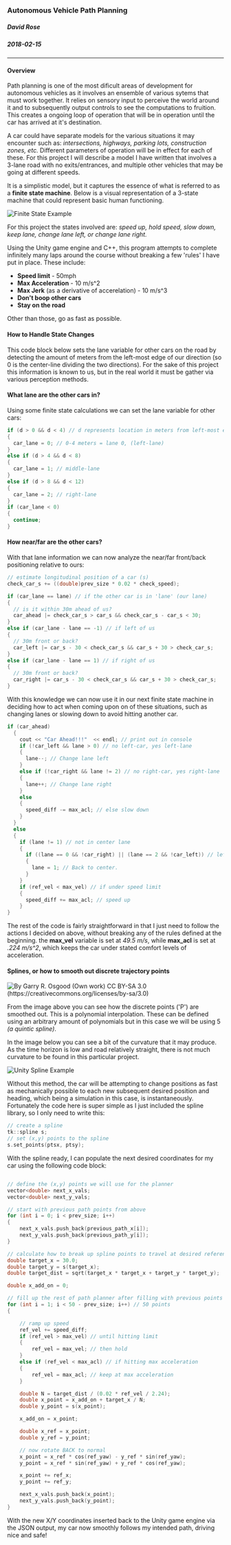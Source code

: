### Autonomous Vehicle Path Planning
##### David Rose
##### 2018-02-15
-------------------------
#### Overview 
Path planning is one of the most dificult areas of development for autonomous vehicles as it involves an ensemble of various sytems that must work together. It relies on sensory input to perceive the world around it and to subsequently output controls to see the computations to fruition. This creates a ongoing loop of operation that will be in operation until the car has arrived at it's destination. 

A car could have separate models for the various situations it may encounter such as: *intersections, highways, parking lots, construction zones, etc.* Different parameters of operation will be in effect for each of these. For this project I will describe a model I have written that involves a 3-lane road with no exits/entrances, and multiple other vehicles that may be going at different speeds.

It is a simplistic model, but it captures the essence of what is referred to as a **finite state machine**. Below is a visual representation of a 3-state machine that could represent basic human functioning.

![Finite State Example](https://github.com/cipher982/Autonomous-Vehicle-Path-Planning/blob/master/media/state_machine_human.png "Finite State Example")


For this project the states involved are: *speed up, hold speed, slow down, keep lane, change lane left, or change lane right.*

Using the Unity game engine and C++, this program attempts to complete infinitely many laps around the course without breaking a few 'rules' I have put in place. These include:
* **Speed limit** - 50mph
* **Max Acceleration** - 10 m/s^2
* **Max Jerk** (as a derivative of accerelation) - 10 m/s^3
* **Don't boop other cars**
* **Stay on the road**

Other than those, go as fast as possible.

#### How to Handle State Changes

This code block below sets the lane variable for other cars on the road by detecting the amount of meters from the left-most edge of our direction (so 0 is the center-line dividing the two directions). For the sake of this project this information is known to us, but in the real world it must be gather via various perception methods.

#### What lane are the other cars in?
Using some finite state calculations we can set the lane variable for other cars:
```cpp
if (d > 0 && d < 4) // d represents location in meters from left-most edge
{
  car_lane = 0; // 0-4 meters = lane 0, (left-lane)
}
else if (d > 4 && d < 8)
{
  car_lane = 1; // middle-lane
}
else if (d > 8 && d < 12)
{
  car_lane = 2; // right-lane
}
if (car_lane < 0)
{
  continue;
}
```
#### How near/far are the other cars?
With that lane information we can now analyze the near/far front/back positioning relative to ours:
```cpp
// estimate longitudinal position of a car (s)
check_car_s += ((double)prev_size * 0.02 * check_speed);

if (car_lane == lane) // if the other car is in 'lane' (our lane)
{
  // is it within 30m ahead of us?
  car_ahead |= check_car_s > car_s && check_car_s - car_s < 30; 
}
else if (car_lane - lane == -1) // if left of us
{
  // 30m front or back?
  car_left |= car_s - 30 < check_car_s && car_s + 30 > check_car_s;
}
else if (car_lane - lane == 1) // if right of us
{
  // 30m front or back?
  car_right |= car_s - 30 < check_car_s && car_s + 30 > check_car_s;
}
```

With this knowledge we can now use it in our next finite state machine in deciding how to act when coming upon on of these situations, such as changing lanes or slowing down to avoid hitting another car.

```cpp
if (car_ahead)
  {
    cout << "Car Ahead!!!"  << endl; // print out in console
    if (!car_left && lane > 0) // no left-car, yes left-lane
    {
      lane--; // Change lane left
    }
    else if (!car_right && lane != 2) // no right-car, yes right-lane
    {
      lane++; // Change lane right
    }
    else
    {
      speed_diff -= max_acl; // else slow down
    }
  }
  else
  {
    if (lane != 1) // not in center lane
    {
      if ((lane == 0 && !car_right) || (lane == 2 && !car_left)) // left-right is clear
      {
        lane = 1; // Back to center.
      }
    }
    if (ref_vel < max_vel) // if under speed limit
    {
      speed_diff += max_acl; // speed up
    }
}
```

The rest of the code is fairly straightforward in that I just need to follow the actions I decided on above, without breaking any of the rules defined at the beginning. the **max_vel** variable is set at *49.5 m/s*, while **max_acl** is set at *.224 m/s^2*, which keeps the car under stated comfort levels of acceleration.

#### Splines, or how to smooth out discrete trajectory points
 ![By Garry R. Osgood (Own work) CC BY-SA 3.0 (https://creativecommons.org/licenses/by-sa/3.0)](https://github.com/cipher982/Autonomous-Vehicle-Path-Planning/blob/master/media/wiki_spline.png "By Garry R. Osgood (Own work) [CC BY-SA 3.0 (https://creativecommons.org/licenses/by-sa/3.0)")
 
 From the image above you can see how the discrete points ('P') are smoothed out. This is a polynomial interpolation. These can be defined using an arbitrary amount of polynomials but in this case we will be using 5 *(a quintic spline)*.
 
In the image below you can see a bit of the curvature that it may produce. As the time horizon is low and road relatively straight, there is not much curvature to be found in this particular project.

![Unity Spline Example](https://github.com/cipher982/Autonomous-Vehicle-Path-Planning/blob/master/media/unity_spline.png "Unity spline example")

Without this method, the car will be attempting to change positions as fast as mechanically possible to each new subsequent desired position and heading, which being a simulation in this case, is instantaneously. Fortunately the code here is super simple as I just included the spline library, so I only need to write this:

```cpp 
// create a spline
tk::spline s;
// set (x,y) points to the spline
s.set_points(ptsx, ptsy);
```

With the spline ready, I can populate the next desired coordinates for my car using the following code block:

```cpp

// define the (x,y) points we will use for the planner
vector<double> next_x_vals;
vector<double> next_y_vals;

// start with previous path points from above
for (int i = 0; i < prev_size; i++)
{
	next_x_vals.push_back(previous_path_x[i]);
	next_y_vals.push_back(previous_path_y[i]);
}

// calculate how to break up spline points to travel at desired reference velocity
double target_x = 30.0;
double target_y = s(target_x);
double target_dist = sqrt(target_x * target_x + target_y * target_y);

double x_add_on = 0;

// fill up the rest of path planner after filling with previous points
for (int i = 1; i < 50 - prev_size; i++) // 50 points
{

	// ramp up speed
	ref_vel += speed_diff;
	if (ref_vel > max_vel) // until hitting limit
	{
		ref_vel = max_vel; // then hold
	}
	else if (ref_vel < max_acl) // if hitting max acceleration
	{
		ref_vel = max_acl; // keep at max acceleration
	}

	double N = target_dist / (0.02 * ref_vel / 2.24);
	double x_point = x_add_on + target_x / N;
	double y_point = s(x_point);

	x_add_on = x_point;

	double x_ref = x_point;
	double y_ref = y_point;

	// now rotate BACK to normal
	x_point = x_ref * cos(ref_yaw) - y_ref * sin(ref_yaw);
	y_point = x_ref * sin(ref_yaw) + y_ref * cos(ref_yaw);

	x_point += ref_x;
	y_point += ref_y;

	next_x_vals.push_back(x_point);
	next_y_vals.push_back(y_point);
}
```

With the new X/Y coordinates inserted back to the Unity game engine via the JSON output, my car now smoothly follows my intended path, driving nice and safe!
